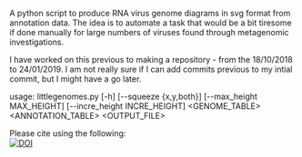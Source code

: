 A python script to produce RNA virus genome diagrams in svg format from annotation data. The idea is to automate a task that would be a bit tiresome if done manually for large numbers of viruses found through metagenomic investigations.

I have worked on this previous to making a repository - from the 18/10/2018 to 24/01/2019. I am not really sure if I can add commits previous to my intial commit, but I might have a go later.

usage: littlegenomes.py [-h] [--squeeze {x,y,both}] [--max_height MAX_HEIGHT]
                        [--incre_height INCRE_HEIGHT]
                        <GENOME_TABLE> <ANNOTATION_TABLE> <OUTPUT_FILE>
                        
Please cite using the following:                       
[![DOI](https://zenodo.org/badge/383994103.svg)](https://zenodo.org/badge/latestdoi/383994103)
